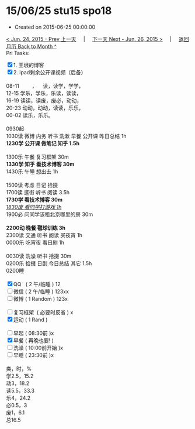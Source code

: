 # 15/06/25 stu15 spo18

- Created on 2015-06-25 00:00:00

[< Jun. 24, 2015 - Prev 上一天](/lifelogs/2015/06/d24.md) &nbsp; &nbsp; | &nbsp; &nbsp; [下一天 Next - Jun. 26, 2015 >](/lifelogs/2015/06/d26.md) &nbsp; &nbsp; |  &nbsp; &nbsp; [返回月历 Back to Month ^](/lifelogs/2015/06/index.md)
<br/>Pri Tasks:</strong></div>    <div><input type="checkbox" checked="true" />1. 王垠的博客</div>    <div><input type="checkbox" checked="true" />2. ipad剩余公开课视频（后备）<br/></div>    <div><br clear="none"/></div>    <div>08-11         ，    读，读学，学学，</div>    <div>12-15 学乐，学乐，乐读，读读，</div>    <div>16-19 读读，读废，废必，动动，</div>    <div>20-23 动动，动动，读读，乐乐，</div><div>00-02 读乐，乐乐。</div>    <div><br clear="none"/></div>    <div>0930起</div>    <div>1030读 微博 内务 听书 洗漱 早餐 公开课 昨日总结 1h</div>    <div><strong>1230学 公开课 做笔记 知乎 1.5h</strong></div>    <div><br/></div>    <div>1300乐 午餐 复习框架 30m</div>    <div><strong>1330学 知乎 看技术博客 30m</strong></div>    <div>1430乐 午睡 想出去 1h</div>    <div><br/></div>    <div>1500读 考虑 日记 拾掇</div>    <div>1700读 逛街 听书 阅读 3.5h</div>    <div><b>1730学 看技术博客 30m</b></div>    <div><i><u>1830废 看同学打游戏 1h</u></i></div>    <div>1900必 问同学该租北京哪里的房 30m</div>    <div><br/></div>    <div><strong>2200动 晚餐 毽球训练 3h</strong></div>    <div>2300读 交通 听书 阅读 买夜宵 1h</div>    <div>0000乐 吃宵夜 看日剧 1h</div>    <div><br/></div>    <div>0030读 洗澡 听书 拾掇 30m</div>    <div>0200乐 拾掇 日剧 今日总结 其它 1.5h</div>    <div>0200睡</div>    <div><br clear="none"/></div>    <div><input type="checkbox" checked="true" />QQ   ( 2 午/临睡 ) 12</div>    <div><input type="checkbox" />微信 ( 2 午/临睡 ) 123xx</div>    <div><input type="checkbox" />微博 ( 1 Random ) 123x</div>    <div><br clear="none"/></div>    <div>        <div>            <div><input type="checkbox" />复习框架  ( 必要时反省 ) x</div>        </div>        <div><input type="checkbox" checked="true" />运动 ( 1 Rand ) </div>        <div><br/></div>        <div><input type="checkbox" />早起 ( 08:30前 )x</div>        <div><input type="checkbox" checked="true" />早餐 ( 再晚也要! )</div>        <div><input type="checkbox" />洗澡 ( 10:00前开始 )x<br/></div>    </div>    <div><input type="checkbox" />早睡 ( 23:30前 )x</div>    <div>        <div><br clear="none"/></div>类，时，%<br clear="none"/>学2.5，15.2<br clear="none"/>动3，18.2<br clear="none"/>读5.5，33.3<br clear="none"/>乐4，24.2<br clear="none"/>必0.5，3<br clear="none"/>废1，6.1<br clear="none"/>总16.5</div>
